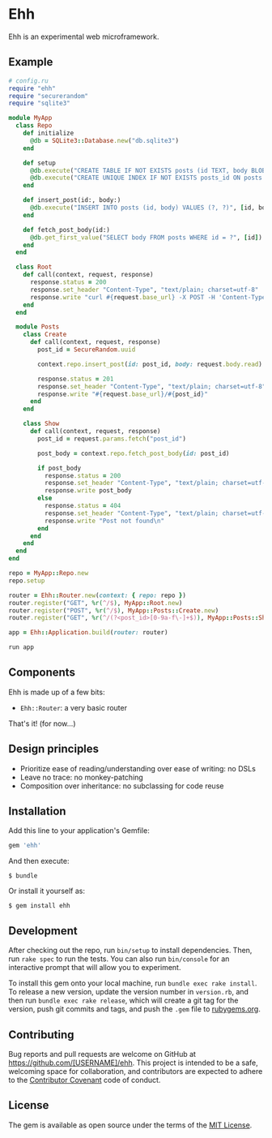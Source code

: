 # Ehh

Ehh is an experimental web microframework.

## Example

```ruby
# config.ru
require "ehh"
require "securerandom"
require "sqlite3"

module MyApp
  class Repo
    def initialize
      @db = SQLite3::Database.new("db.sqlite3")
    end

    def setup
      @db.execute("CREATE TABLE IF NOT EXISTS posts (id TEXT, body BLOB)")
      @db.execute("CREATE UNIQUE INDEX IF NOT EXISTS posts_id ON posts (id)")
    end

    def insert_post(id:, body:)
      @db.execute("INSERT INTO posts (id, body) VALUES (?, ?)", [id, body])
    end

    def fetch_post_body(id:)
      @db.get_first_value("SELECT body FROM posts WHERE id = ?", [id])
    end
  end

  class Root
    def call(context, request, response)
      response.status = 200
      response.set_header "Content-Type", "text/plain; charset=utf-8"
      response.write "curl #{request.base_url} -X POST -H 'Content-Type: text/plain' -d 'Hello, world!'\n"
    end
  end

  module Posts
    class Create
      def call(context, request, response)
        post_id = SecureRandom.uuid

        context.repo.insert_post(id: post_id, body: request.body.read)

        response.status = 201
        response.set_header "Content-Type", "text/plain; charset=utf-8"
        response.write "#{request.base_url}/#{post_id}"
      end
    end

    class Show
      def call(context, request, response)
        post_id = request.params.fetch("post_id")

        post_body = context.repo.fetch_post_body(id: post_id)

        if post_body
          response.status = 200
          response.set_header "Content-Type", "text/plain; charset=utf-8"
          response.write post_body
        else
          response.status = 404
          response.set_header "Content-Type", "text/plain; charset=utf-8"
          response.write "Post not found\n"
        end
      end
    end
  end
end

repo = MyApp::Repo.new
repo.setup

router = Ehh::Router.new(context: { repo: repo })
router.register("GET", %r(^/$), MyApp::Root.new)
router.register("POST", %r(^/$), MyApp::Posts::Create.new)
router.register("GET", %r(^/(?<post_id>[0-9a-f\-]+$)), MyApp::Posts::Show.new)

app = Ehh::Application.build(router: router)

run app
```

## Components

Ehh is made up of a few bits:

- `Ehh::Router`: a very basic router

That's it! (for now...)

## Design principles

- Prioritize ease of reading/understanding over ease of writing: no DSLs
- Leave no trace: no monkey-patching
- Composition over inheritance: no subclassing for code reuse

## Installation

Add this line to your application's Gemfile:

```ruby
gem 'ehh'
```

And then execute:

    $ bundle

Or install it yourself as:

    $ gem install ehh

## Development

After checking out the repo, run `bin/setup` to install dependencies. Then, run `rake spec` to run the tests. You can also run `bin/console` for an interactive prompt that will allow you to experiment.

To install this gem onto your local machine, run `bundle exec rake install`. To release a new version, update the version number in `version.rb`, and then run `bundle exec rake release`, which will create a git tag for the version, push git commits and tags, and push the `.gem` file to [rubygems.org](https://rubygems.org).

## Contributing

Bug reports and pull requests are welcome on GitHub at https://github.com/[USERNAME]/ehh. This project is intended to be a safe, welcoming space for collaboration, and contributors are expected to adhere to the [Contributor Covenant](http://contributor-covenant.org) code of conduct.


## License

The gem is available as open source under the terms of the [MIT License](http://opensource.org/licenses/MIT).

